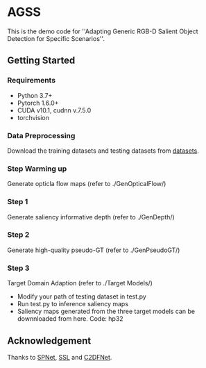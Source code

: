 # AGSS
This is the demo code for ''Adapting Generic RGB-D Salient Object Detection for Specific Scenarios''.

## Getting Started
### Requirements
* Python 3.7+
* Pytorch 1.6.0+
* CUDA v10.1, cudnn v.7.5.0
* torchvision

### Data Preprocessing
Download the training datasets and testing datasets from [datasets](https://github.com/jiwei0921/RGBD-SOD-datasets).

### Step Warming up
Generate opticla flow maps (refer to ./GenOpticalFlow/)

### Step 1
Generate saliency informative depth (refer to ./GenDepth/)

### Step 2
Generate high-quality pseudo-GT (refer to ./GenPseudoGT/)

### Step 3 
Target Domain Adaption (refer to ./Target Models/)

* Modify your path of testing dataset in test.py
* Run test.py to inference saliency maps
* Saliency maps generated from the three target models can be downnloaded from here. Code: hp32


## Acknowledgement 
Thanks to [SPNet](https://github.com/taozh2017/SPNet), [SSL](https://github.com/Xiaoqi-Zhao-DLUT/SSLSOD) and [C2DFNet](https://github.com/Zakeiswo/C2DFNet/tree/main).
